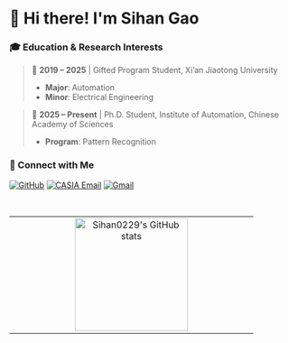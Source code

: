 # 👋 Hi there! I'm Sihan Gao  

### 🎓 Education & Research Interests  

> 📌 **2019 – 2025** | Gifted Program Student, Xi’an Jiaotong University  
>    -  **Major**: Automation  
>    -  **Minor**: Electrical Engineering  

> 📌 **2025 – Present** | Ph.D. Student, Institute of Automation, Chinese Academy of Sciences  
>    -  **Program**: Pattern Recognition   


### 🌟 Connect with Me  
[![GitHub](https://img.shields.io/badge/GitHub-000000?style=flat-square&logo=github&logoColor=white)]([https://github.com/Sihan0229]) 
[![CASIA Email](https://img.shields.io/badge/CASIA%20Email-0057B7?style=flat-square&logo=gmail&logoColor=white)](mailto:gaosihan2025@ia.ac.cn)
[![Gmail](https://img.shields.io/badge/Gmail-006400?style=flat-square&logo=gmail&logoColor=white)](mailto:sihangao2004@gmail.com)    

<table style="width: 100%; border-collapse: collapse; border: none;">
  <tr>
    <td style="width: 50%; text-align: center; border: none;">
      <img src="https://github-readme-stats.vercel.app/api?username=Sihan0229&show_icons=true&include_all_commits=true&hide=contribs&title_color=006400&text_color=006400&icon_color=006400" alt="Sihan0229's GitHub stats" style="height: 200px;">
    </td>
   
  </tr> 
</table>
